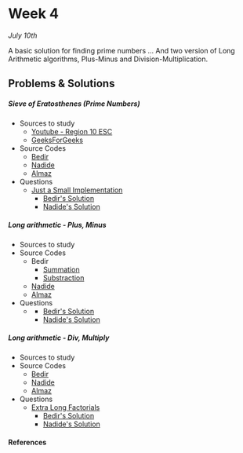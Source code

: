 # Week 4
<em>July 10th</em>

A basic solution for finding prime numbers ... And two version of Long Arithmetic algorithms, Plus-Minus and Division-Multiplication.

## Problems & Solutions
##### Sieve of Eratosthenes (Prime Numbers)
  - Sources to study
    - [Youtube - Region 10 ESC](https://www.youtube.com/watch?v=V08g_lkKj6Q)
    - [GeeksForGeeks](http://www.geeksforgeeks.org/sieve-of-eratosthenes/)
  - Source Codes
    - [Bedir](https://github.com/BedirT/AlgorithmsL/blob/master/Algorithms/Sieve%20of%20Eratorthenes.cpp)
    - [Nadide](https://github.com/nadide/ACM-ICPC/blob/master/codes/math_primeNumbers.c)
    - [Almaz]()
  - Questions
    - [Just a Small Implementation](https://wiki.haskell.org/99_questions/Solutions/39)
      - [Bedir's Solution](https://github.com/BedirT/AlgorithmsL/blob/master/Problems/Curriculum%20Q's/Week%204/sieve%20question.cpp)
      - [Nadide's Solution]()

##### Long arithmetic - Plus, Minus
  - Sources to study
  - Source Codes
    - Bedir
      - [Summation](https://github.com/BedirT/AlgorithmsL/blob/master/Algorithms/Math/extra_long_sum.cpp)
      - [Substraction](https://github.com/BedirT/AlgorithmsL/blob/master/Algorithms/Math/extra_long_sub.cpp)
    - [Nadide](https://github.com/nadide/ACM-ICPC/blob/master/codes/math_longArithmatic.c)
    - [Almaz]()
  - Questions
    - []()
      - [Bedir's Solution]()
      - [Nadide's Solution]()

##### Long arithmetic - Div, Multiply
  - Sources to study
  - Source Codes
    - [Bedir](https://github.com/BedirT/AlgorithmsL/blob/master/Algorithms/Math/extra_long_mult.cpp)
    - [Nadide](https://github.com/nadide/ACM-ICPC/blob/master/codes/math_longArithmatic2.c)
    - [Almaz]()
  - Questions
    - [Extra Long Factorials](https://www.hackerrank.com/challenges/extra-long-factorials?h_r=internal-search)
      - [Bedir's Solution](https://github.com/BedirT/AlgorithmsL/blob/master/Problems/HackerRank/Implementation/Extra%20Long%20Factorial.cpp)
      - [Nadide's Solution](https://github.com/nadide/ACM-ICPC/blob/master/problems/hackerrank/extraLongFactorials.c)

#### References
  

